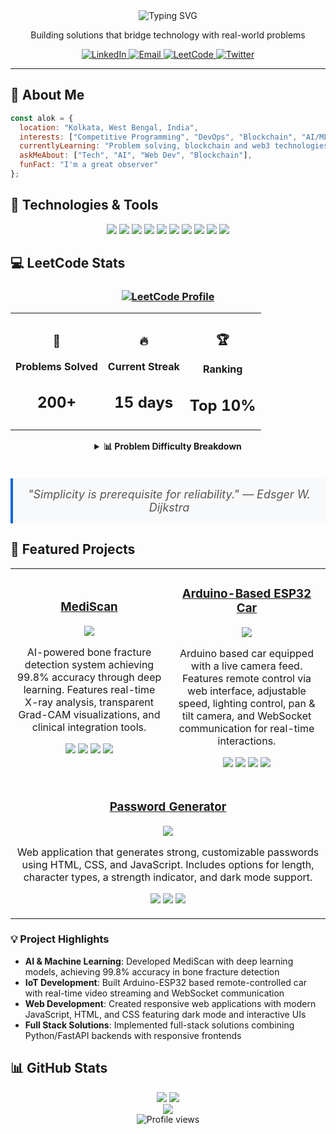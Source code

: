 <div align="center">
  <img src="https://readme-typing-svg.demolab.com?font=Fira+Code&weight=600&size=28&duration=3000&pause=1000&color=0969DA&center=true&vCenter=true&random=false&width=435&lines=Hey+%F0%9F%91%8B+I'm+Alok+Kumar;Software+Engineer;AI+%7C+Web+Dev+%7C+CP+%7C+WEB3" alt="Typing SVG" />
  
  <p>Building solutions that bridge technology with real-world problems</p>
  
  <a href="https://www.linkedin.com/in/alok-kumar-34874a28a/">
    <img src="https://img.shields.io/badge/LinkedIn-0077B5?style=for-the-badge&logo=linkedin&logoColor=white" alt="LinkedIn" />
  </a>
  <a href="mailto:alok.csit@gmail.com">
    <img src="https://img.shields.io/badge/Email-D14836?style=for-the-badge&logo=gmail&logoColor=white" alt="Email" />
  </a>
  <a href="https://leetcode.com/u/alok_devforge/">
    <img src="https://img.shields.io/badge/LeetCode-FFA116?style=for-the-badge&logo=leetcode&logoColor=white" alt="LeetCode" />
  </a>
  <a href="https://x.com/alok_devforge">
    <img src="https://img.shields.io/badge/Twitter-1DA1F2?style=for-the-badge&logo=twitter&logoColor=white" alt="Twitter" />
  </a>
</div>

<hr/>

## 💫 About Me

```javascript
const alok = {
  location: "Kolkata, West Bengal, India",
  interests: ["Competitive Programming", "DevOps", "Blockchain", "AI/ML", "Web Dev"],
  currentlyLearning: "Problem solving, blockchain and web3 technologies",
  askMeAbout: ["Tech", "AI", "Web Dev", "Blockchain"],
  funFact: "I'm a great observer"
};
```

## 🔧 Technologies & Tools

<div align="center">
  <img src="https://img.shields.io/badge/Java-ED8B00?style=for-the-badge&logo=openjdk&logoColor=white" />
  <img src="https://img.shields.io/badge/C-00599C?style=for-the-badge&logo=c&logoColor=white" />
  <img src="https://img.shields.io/badge/C%2B%2B-00599C?style=for-the-badge&logo=c%2B%2B&logoColor=white" />
  <img src="https://img.shields.io/badge/JavaScript-F7DF1E?style=for-the-badge&logo=javascript&logoColor=black" />
  <img src="https://img.shields.io/badge/HTML5-E34F26?style=for-the-badge&logo=html5&logoColor=white" />
  <img src="https://img.shields.io/badge/CSS3-1572B6?style=for-the-badge&logo=css3&logoColor=white" />
  <img src="https://img.shields.io/badge/Python-3776AB?style=for-the-badge&logo=python&logoColor=white" />
  <img src="https://img.shields.io/badge/TensorFlow-FF6F00?style=for-the-badge&logo=tensorflow&logoColor=white" />
  <img src="https://img.shields.io/badge/Arduino-00979D?style=for-the-badge&logo=Arduino&logoColor=white" />
  <img src="https://img.shields.io/badge/Git-F05032?style=for-the-badge&logo=git&logoColor=white" />
</div>

## 💻 LeetCode Stats

<div align="center">
  <h3>
    <a href="https://leetcode.com/u/alok_devforge/">
      <img src="https://img.shields.io/badge/My_LeetCode_Profile-FFA116?style=for-the-badge&logo=leetcode&logoColor=black" alt="LeetCode Profile"/>
    </a>
  </h3>
  
  <div align="center">
    <table>
      <tr>
        <td align="center">
          <h3>🧩</h3>
          <strong>Problems Solved</strong>
          <br />
          <h2>200+</h2>
        </td>
        <td align="center">
          <h3>🔥</h3>
          <strong>Current Streak</strong>
          <br />
          <h2>15 days</h2>
        </td>
        <td align="center">
          <h3>🏆</h3>
          <strong>Ranking</strong>
          <br />
          <h2>Top 10%</h2>
        </td>
      </tr>
    </table>
  </div>

  <details>
    <summary><b>📊 Problem Difficulty Breakdown</b></summary>
    <br />
    <table>
      <tr>
        <td align="center">
          <h4 style="color: #00b8a3;">Easy</h4>
          <div style="background-color: #00b8a3; width: 100px; height: 10px; border-radius: 5px; margin: auto;"></div>
          <strong>100+</strong>
        </td>
        <td align="center">
          <h4 style="color: #ffb800;">Medium</h4>
          <div style="background-color: #ffb800; width: 100px; height: 10px; border-radius: 5px; margin: auto;"></div>
          <strong>75+</strong>
        </td>
        <td align="center">
          <h4 style="color: #ff2d55;">Hard</h4>
          <div style="background-color: #ff2d55; width: 100px; height: 10px; border-radius: 5px; margin: auto;"></div>
          <strong>25+</strong>
        </td>
      </tr>
    </table>
  </details>

  <br />
  <div align="center">
    <p style="font-style: italic; font-size: 18px; color: #555; max-width: 700px; margin: 20px auto; padding: 15px; border-left: 4px solid #0969DA; background-color: #f8f9fa;">
      "Simplicity is prerequisite for reliability." — Edsger W. Dijkstra
    </p>
  </div>
</div>

## 🚀 Featured Projects

<div align="center">
  <table>
    <tr>
      <td width="50%" align="center">
        <h3><a href="https://github.com/alok-devforge/MediScan">MediScan</a></h3>
        <a href="https://github.com/alok-devforge/MediScan">
          <img src="https://github-readme-stats.vercel.app/api/pin/?username=alok-devforge&repo=MediScan&theme=react&hide_border=true&title_color=0969DA" />
        </a>
        <p>AI-powered bone fracture detection system achieving 99.8% accuracy through deep learning. Features real-time X-ray analysis, transparent Grad-CAM visualizations, and clinical integration tools.</p>
        <p>
          <img src="https://img.shields.io/badge/Python-3776AB?style=flat-square&logo=python&logoColor=white" />
          <img src="https://img.shields.io/badge/Jupyter-F37626?style=flat-square&logo=jupyter&logoColor=white" />
          <img src="https://img.shields.io/badge/FastAPI-009688?style=flat-square&logo=fastapi&logoColor=white" />
          <img src="https://img.shields.io/badge/HTML/CSS-E34F26?style=flat-square&logo=html5&logoColor=white" />
        </p>
      </td>
      <td width="50%" align="center">
        <h3><a href="https://github.com/alok-devforge/Arduino-Based-ESP32-Car">Arduino-Based ESP32 Car</a></h3>
        <a href="https://github.com/alok-devforge/Arduino-Based-ESP32-Car">
          <img src="https://github-readme-stats.vercel.app/api/pin/?username=alok-devforge&repo=Arduino-Based-ESP32-Car&theme=react&hide_border=true&title_color=0969DA" />
        </a>
        <p>Arduino based car equipped with a live camera feed. Features remote control via web interface, adjustable speed, lighting control, pan & tilt camera, and WebSocket communication for real-time interactions.</p>
        <p>
          <img src="https://img.shields.io/badge/Arduino-00979D?style=flat-square&logo=Arduino&logoColor=white" />
          <img src="https://img.shields.io/badge/ESP32-E7352C?style=flat-square&logo=espressif&logoColor=white" />
          <img src="https://img.shields.io/badge/C%2B%2B-00599C?style=flat-square&logo=c%2B%2B&logoColor=white" />
          <img src="https://img.shields.io/badge/IoT-010101?style=flat-square&logo=iot&logoColor=white" />
        </p>
      </td>
    </tr>
    <tr>
      <td width="50%" align="center" colspan="2">
        <h3><a href="https://github.com/alok-devforge/PasswordGenerator">Password Generator</a></h3>
        <a href="https://github.com/alok-devforge/PasswordGenerator">
          <img src="https://github-readme-stats.vercel.app/api/pin/?username=alok-devforge&repo=PasswordGenerator&theme=react&hide_border=true&title_color=0969DA" />
        </a>
        <p>Web application that generates strong, customizable passwords using HTML, CSS, and JavaScript. Includes options for length, character types, a strength indicator, and dark mode support.</p>
        <p>
          <img src="https://img.shields.io/badge/JavaScript-F7DF1E?style=flat-square&logo=javascript&logoColor=black" />
          <img src="https://img.shields.io/badge/HTML5-E34F26?style=flat-square&logo=html5&logoColor=white" />
          <img src="https://img.shields.io/badge/CSS3-1572B6?style=flat-square&logo=css3&logoColor=white" />
        </p>
      </td>
    </tr>
  </table>
</div>

### 💡 Project Highlights

- **AI & Machine Learning**: Developed MediScan with deep learning models, achieving 99.8% accuracy in bone fracture detection
- **IoT Development**: Built Arduino-ESP32 based remote-controlled car with real-time video streaming and WebSocket communication
- **Web Development**: Created responsive web applications with modern JavaScript, HTML, and CSS featuring dark mode and interactive UIs
- **Full Stack Solutions**: Implemented full-stack solutions combining Python/FastAPI backends with responsive frontends

## 📊 GitHub Stats

<div align="center">
  <img src="https://github-readme-stats.vercel.app/api?username=alok-devforge&show_icons=true&theme=react&hide_border=true&count_private=true&title_color=0969DA" />
  <img src="https://github-readme-streak-stats.herokuapp.com/?user=alok-devforge&theme=react&hide_border=true&date_format=M%20j%5B%2C%20Y%5D" />
</div>

<div align="center">
  <img src="https://github-readme-stats.vercel.app/api/top-langs/?username=alok-devforge&layout=compact&theme=react&hide_border=true&title_color=0969DA" />
</div>

<div align="center">
  <img src="https://komarev.com/ghpvc/?username=alok-devforge&color=0969DA&style=flat-square" alt="Profile views" />
</div>

<!-- Last updated: 2025-04-28 16:51:27 -->
